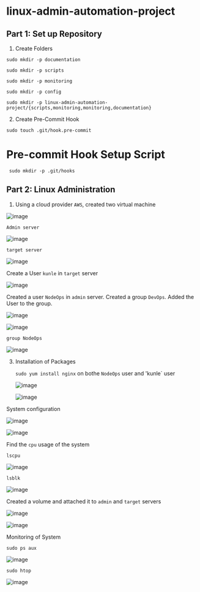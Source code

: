 # linux-admin-automation-project

## Part 1: Set up Repository

1. Create Folders

```sudo mkdir -p documentation```

```sudo mkdir -p scripts```

```sudo mkdir -p monitoring```

```sudo mkdir -p config```

```sudo mkdir -p linux-admin-automation-project/{scripts,monitoring,monitoring,documentation}```

2. Create Pre-Commit Hook

```sudo touch .git/hook.pre-commit```

# Pre-commit Hook Setup Script

``` sudo mkdir -p .git/hooks```

## Part 2: Linux Administration 

1. Using a cloud provider `AWS`, created two virtual machine

![image](https://github.com/user-attachments/assets/fe805e71-6dc9-426c-926f-e4ed81147529)

`Admin server`

![image](https://github.com/user-attachments/assets/7192c8e4-8a76-4442-8e02-8970cfac3e1e)

`target server`

![image](https://github.com/user-attachments/assets/3654c1f8-2705-43bc-a7d4-6f940d0049ca)

Create a User `kunle` in `target` server

![image](https://github.com/user-attachments/assets/aff8da77-0cfd-4b9c-a54b-918df60f0570)

Created a user `NodeOps` in `admin` server. Created a group `DevOps`. Added the User to the group.

![image](https://github.com/user-attachments/assets/710bb1da-791b-4b0c-936c-8190d3d3a8f7)



![image](https://github.com/user-attachments/assets/a9526153-8071-4032-8b8d-1c1a18d62e93)

```group NodeOps```

![image](https://github.com/user-attachments/assets/54c23c0d-73c3-42d5-8f50-b664f09a0383)


3. Installation of Packages

   ```sudo yum install nginx``` on bothe `NodeOps` user and 'kunle` user

   ![image](https://github.com/user-attachments/assets/7935f6a1-22f1-4d62-92cc-edc647102eda)

   ![image](https://github.com/user-attachments/assets/7faca0a0-c1d2-408b-91cf-4c8ebab8adc1)

System configuration

![image](https://github.com/user-attachments/assets/3d6f1e7e-7c96-4f68-956d-a0f63b36851b)

![image](https://github.com/user-attachments/assets/36ab2fdd-b824-4520-bda9-37d35b510932)

Find the `cpu` usage of the system

`lscpu`

![image](https://github.com/user-attachments/assets/2970c73b-0c6f-425d-b4d5-609426733333)


`lsblk`

![image](https://github.com/user-attachments/assets/47c7cc60-42eb-46ed-a084-3b72bea9a6af)

Created a volume and attached it to `admin` and `target` servers

![image](https://github.com/user-attachments/assets/1bd43765-2d38-4fdc-ac78-ec7b0fc169a7)


![image](https://github.com/user-attachments/assets/b53958c1-cee0-4ddf-a294-e9815f6eeb84)

Monitoring of System

```sudo ps aux```

![image](https://github.com/user-attachments/assets/aa449e8c-bd45-4839-8808-8b596f9a3875)

```sudo htop```

![image](https://github.com/user-attachments/assets/2e107b37-ae8f-4844-9e66-8ad51be2435c)








   






